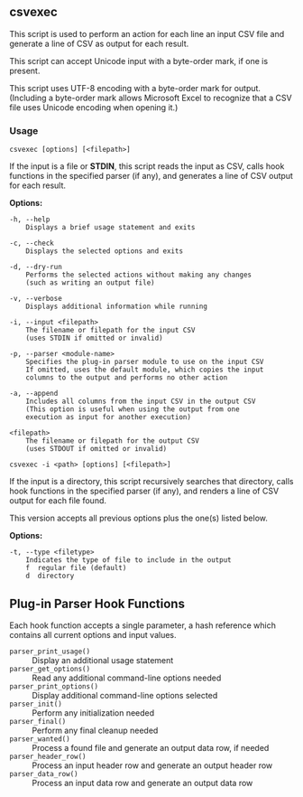 ## csvexec

This script is used to perform an action for each line an input CSV file and generate a line of CSV as output for each result.

This script can accept Unicode input with a byte-order mark, if one is present.

This script uses UTF-8 encoding with a byte-order mark for output. (Including a byte-order mark allows Microsoft Excel to recognize that a CSV file uses Unicode encoding when opening it.)

### Usage

`csvexec [options] [<filepath>]`

If the input is a file or **STDIN**, this script reads the input as CSV, calls hook functions in the specified parser (if any), and generates a line of CSV output for each result.

**Options:**

    -h, --help
        Displays a brief usage statement and exits

    -c, --check
        Displays the selected options and exits

    -d, --dry-run
        Performs the selected actions without making any changes
        (such as writing an output file)

    -v, --verbose
        Displays additional information while running

    -i, --input <filepath>
        The filename or filepath for the input CSV
        (uses STDIN if omitted or invalid)

    -p, --parser <module-name>
        Specifies the plug-in parser module to use on the input CSV
        If omitted, uses the default module, which copies the input
        columns to the output and performs no other action

    -a, --append
        Includes all columns from the input CSV in the output CSV
        (This option is useful when using the output from one
        execution as input for another execution)

    <filepath>
        The filename or filepath for the output CSV
        (uses STDOUT if omitted or invalid)

`csvexec -i <path> [options] [<filepath>]`

If the input is a directory, this script recursively searches that directory, calls hook functions in the specified parser (if any), and renders a line of CSV output for each file found.

This version accepts all previous options plus the one(s) listed below.

**Options:**

    -t, --type <filetype>
        Indicates the type of file to include in the output
        f  regular file (default)
        d  directory

## Plug-in Parser Hook Functions

Each hook function accepts a single parameter, a hash reference which contains all current options and input values.

<dl>
<dt><code>parser_print_usage()</code></dt>
<dd>Display an additional usage statement</dd>

<dt><code>parser_get_options()</code></dt>
<dd>Read any additional command-line options needed</dd>

<dt><code>parser_print_options()</code></dt>
<dd>Display additional command-line options selected</dd>

<dt><code>parser_init()</code></dt>
<dd>Perform any initialization needed</dd>

<dt><code>parser_final()</code></dt>
<dd>Perform any final cleanup needed</dd>

<dt><code>parser_wanted()</code></dt>
<dd>Process a found file and generate an output data row, if needed</dd>

<dt><code>parser_header_row()</code></dt>
<dd>Process an input header row and generate an output header row</dd>

<dt><code>parser_data_row()</code></dt>
<dd>Process an input data row and generate an output data row</dd>
</dl>
